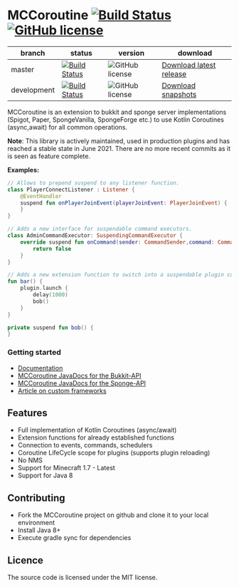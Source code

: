 # MCCoroutine [![Build Status](https://maven-badges.herokuapp.com/maven-central/com.github.shynixn.mccoroutine/mccoroutine-bukkit-api/badge.svg?style=flat-square)](https://maven-badges.herokuapp.com/maven-central/com.github.shynixn.mccoroutine/mccoroutine-bukkit-api) [![GitHub license](http://img.shields.io/badge/license-MIT-blue.svg?style=flat-square)](https://raw.githubusercontent.com/Shynixn/MCCoroutine/master/LICENSE)

| branch        | status        |  version | download |
| ------------- | ------------- |  --------| ---------| 
| master        | [![Build Status](https://github.com/Shynixn/MCCoroutine/workflows/CI/badge.svg?branch=master)](https://github.com/Shynixn/MCCoroutine/actions)| ![GitHub license](https://img.shields.io/nexus/r/https/oss.sonatype.org/com.github.shynixn.mccoroutine/mccoroutine-bukkit-api.svg?style=flat-square)  |[Download latest release](https://repo1.maven.org/maven2/com/github/shynixn/mccoroutine/)|
| development   | [![Build Status](https://github.com/Shynixn/MCCoroutine/workflows/CI/badge.svg?branch=development)](https://github.com/Shynixn/MCCoroutine/actions) |![GitHub license](https://img.shields.io/nexus/s/https/oss.sonatype.org/com.github.shynixn.mccoroutine/mccoroutine-bukkit-api.svg?style=flat-square) |  [Download snapshots](https://oss.sonatype.org/content/repositories/snapshots/com/github/shynixn/mccoroutine/) |

MCCoroutine is an extension to bukkit and sponge server implementations (Spigot, Paper, SpongeVanilla, SpongeForge etc.) to use Kotlin Coroutines (async,await) for
all common operations.

**Note**: This library is actively maintained, used in production plugins and has reached a stable state in June 2021. There are no more recent commits as it is seen as feature complete.

**Examples:**

```kotlin
// Allows to prepend suspend to any listener function.
class PlayerConnectListener : Listener {
    @EventHandler
    suspend fun onPlayerJoinEvent(playerJoinEvent: PlayerJoinEvent) {
    }
}
```

```kotlin
// Adds a new interface for suspendable command executors.
class AdminCommandExecutor: SuspendingCommandExecutor {
    override suspend fun onCommand(sender: CommandSender,command: Command,label: String,args: Array<out String>): Boolean {
        return false
    }
}
```

```kotlin
// Adds a new extension function to switch into a suspendable plugin coroutine.
fun bar() {
    plugin.launch {
        delay(1000)
        bob()
    }
}

private suspend fun bob() {
}
```

### Getting started

* [Documentation](https://shynixn.github.io/MCCoroutine/wiki/site/)
* [MCCoroutine JavaDocs for the Bukkit-API](https://shynixn.github.io/MCCoroutine/apidocs/bukkit)
* [MCCoroutine JavaDocs for the Sponge-API](https://shynixn.github.io/MCCoroutine/apidocs/sponge)
* [Article on custom frameworks](https://github.com/Shynixn/MCCoroutine/blob/master/ARTICLE.md)
   
## Features

* Full implementation of Kotlin Coroutines (async/await)
* Extension functions for already established functions
* Connection to events, commands, schedulers
* Coroutine LifeCycle scope for plugins (supports plugin reloading)
* No NMS
* Support for Minecraft 1.7 - Latest
* Support for Java 8

## Contributing

* Fork the MCCoroutine project on github and clone it to your local environment
* Install Java 8+
* Execute gradle sync for dependencies

## Licence

The source code is licensed under the MIT license. 

